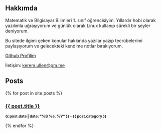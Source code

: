## Hakkımda

Matematik ve Bilgisayar Bilimleri 1. sınıf öğrencisiyim. Yıllardır hobi olarak yazılımla uğraşıyorum ve günlük olarak Linux kullanıp sürekli bir şeyler deniyorum.

Bu sitede ilgimi çeken konular hakkında yazılar yazıp tecrübelerimi paylaşıyorum ve gelecekteki kendime notlar bırakıyorum.

[Github Profilim](https://github.com/batt0s)

İletişim: [kerem.ullen@pm.me](mailto:kerem.ullen@pm.me)

## Posts
{% for post in site.posts %}
 <h3><a href="{{ post.url }}">{{ post.title }}</a></h3>
 <p><small><strong>{{ post.date | date: "%B %e, %Y" }} - {{ post.category }}</strong></small></p>            
{% endfor %}
